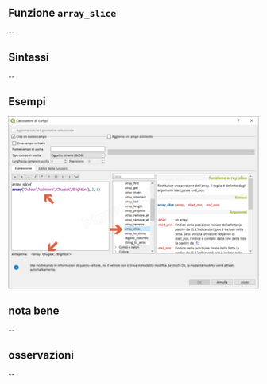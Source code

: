 ## Funzione `array_slice`

--

## Sintassi

--

## Esempi

<img src="/img/arrays/array_slice/array_slice1.png">

## nota bene

--

## osservazioni

--